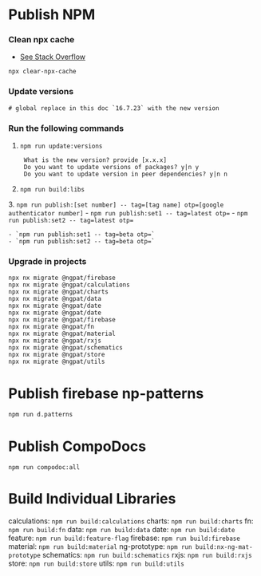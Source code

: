 # Publish NPM


### Clean npx cache

- [See Stack Overflow](https://stackoverflow.com/questions/63510325/how-can-i-clear-the-central-cache-for-npx)

```angular2html
npx clear-npx-cache
```

### Update versions
```
# global replace in this doc `16.7.23` with the new version

```

### Run the following commands

1. `npm run update:versions`

    ```
     What is the new version? provide [x.x.x] 
     Do you want to update versions of packages? y|n y
     Do you want to update version in peer dependencies? y|n n
    ```
2. `npm run build:libs`

[//]: # (3. `npm run publish`)
3. `npm run publish:[set number] -- tag=[tag name] otp=[google authenticator number]`
    - `npm run publish:set1 -- tag=latest otp=`
    - `npm run publish:set2 -- tag=latest otp=`
   
    - `npm run publish:set1 -- tag=beta otp=`
    - `npm run publish:set2 -- tag=beta otp=`


### Upgrade in projects
```
npx nx migrate @ngpat/firebase 
npx nx migrate @ngpat/calculations 
npx nx migrate @ngpat/charts 
npx nx migrate @ngpat/data
npx nx migrate @ngpat/date
npx nx migrate @ngpat/date 
npx nx migrate @ngpat/firebase 
npx nx migrate @ngpat/fn 
npx nx migrate @ngpat/material 
npx nx migrate @ngpat/rxjs 
npx nx migrate @ngpat/schematics 
npx nx migrate @ngpat/store 
npx nx migrate @ngpat/utils
```

# Publish firebase np-patterns
`npm run d.patterns`

# Publish CompoDocs
`npm run compodoc:all`

# Build Individual Libraries

calculations: `npm run build:calculations`
charts: `npm run build:charts`
fn: `npm run build:fn`
data: `npm run build:data`
date: `npm run build:date`
feature: `npm run build:feature-flag`
firebase: `npm run build:firebase`
material: `npm run build:material`
ng-prototype: `npm run build:nx-ng-mat-prototype`
schematics: `npm run build:schematics`
rxjs: `npm run build:rxjs`
store: `npm run build:store`
utils: `npm run build:utils`
